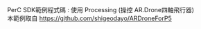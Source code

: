 ﻿PerC SDK範例程式碼 : 使用 Processing (操控 AR.Drone四軸飛行器)<br/>
本範例取自 https://github.com/shigeodayo/ARDroneForP5 




